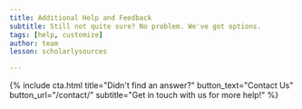 ```yaml
---
title: Additional Help and Feedback
subtitle: Still not quite sure? No problem. We've got options.
tags: [help, customize]
author: team
lesson: scholarlysources

---
```


{% include cta.html title="Didn't find an answer?" button_text="Contact Us" button_url="/contact/" subtitle="Get in touch with us for more help!" %}
